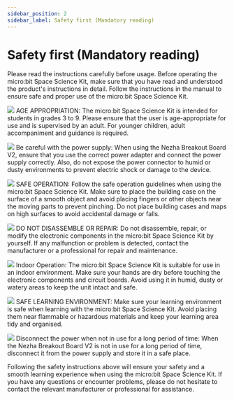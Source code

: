 ```yaml
---
sidebar_position: 2
sidebar_label: Safety first (Mandatory reading)
---
```


# Safety first (Mandatory reading)

Please read the instructions carefully before usage. Before operating the micro:bit Space Science Kit, make sure that you have read and understood the product's instructions in detail. Follow the instructions in the manual to ensure safe and proper use of the micro:bit Space Science Kit.

 ![](https://wiki-media-ef.oss-cn-hongkong.aliyuncs.com/docs/microbit/building-blocks/microbit-space-science-kit/images/microbit-space-science-kit-read01.png)
 AGE APPROPRIATION: The micro:bit Space Science Kit is intended for students in grades 3 to 9. Please ensure that the user is age-appropriate for use and is supervised by an adult. For younger children, adult accompaniment and guidance is required.

![](https://wiki-media-ef.oss-cn-hongkong.aliyuncs.com/docs/microbit/building-blocks/microbit-space-science-kit/images/microbit-space-science-kit-read01.png) Be careful with the power supply: When using the Nezha Breakout Board V2, ensure that you use the correct power adapter and connect the power supply correctly. Also, do not expose the power connector to humid or dusty environments to prevent electric shock or damage to the device.

![](https://wiki-media-ef.oss-cn-hongkong.aliyuncs.com/docs/microbit/building-blocks/microbit-space-science-kit/images/microbit-space-science-kit-read01.png)
SAFE OPERATION: Follow the safe operation guidelines when using the micro:bit Space Science Kit. Make sure to place the building case on the surface of a smooth object and avoid placing fingers or other objects near the moving parts to prevent pinching. Do not place building cases and maps on high surfaces to avoid accidental damage or falls.

![](https://wiki-media-ef.oss-cn-hongkong.aliyuncs.com/docs/microbit/building-blocks/microbit-space-science-kit/images/microbit-space-science-kit-read01.png) DO NOT DISASSEMBLE OR REPAIR: Do not disassemble, repair, or modify the electronic components in the micro:bit Space Science Kit by yourself. If any malfunction or problem is detected, contact the manufacturer or a professional for repair and maintenance.

![](https://wiki-media-ef.oss-cn-hongkong.aliyuncs.com/docs/microbit/building-blocks/microbit-space-science-kit/images/microbit-space-science-kit-read02.png)
Indoor Operation: The micro:bit Space Science Kit is suitable for use in an indoor environment. Make sure your hands are dry before touching the electronic components and circuit boards. Avoid using it in humid, dusty or watery areas to keep the unit intact and safe.

![](https://wiki-media-ef.oss-cn-hongkong.aliyuncs.com/docs/microbit/building-blocks/microbit-space-science-kit/images/microbit-space-science-kit-read02.png) SAFE LEARNING ENVIRONMENT: Make sure your learning environment is safe when learning with the micro:bit Space Science Kit. Avoid placing them near flammable or hazardous materials and keep your learning area tidy and organised.

![](https://wiki-media-ef.oss-cn-hongkong.aliyuncs.com/docs/microbit/building-blocks/microbit-space-science-kit/images/microbit-space-science-kit-read02.png) Disconnect the power when not in use for a long period of time: When the Nezha Breakout Board V2 is not in use for a long period of time, disconnect it from the power supply and store it in a safe place.

Following the safety instructions above will ensure your safety and a smooth learning experience when using the micro:bit Space Science Kit. If you have any questions or encounter problems, please do not hesitate to contact the relevant manufacturer or professional for assistance.
